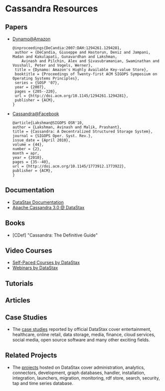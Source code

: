 # Cassandra Resources

## Papers

* [Dynamo@Amazon](http://dl.acm.org/citation.cfm?id=1294281)
  ```
  @inproceedings{DeCandia:2007:DAH:1294261.1294281,
   author = {DeCandia, Giuseppe and Hastorun, Deniz and Jampani, Madan and Kakulapati, Gunavardhan and Lakshman, 
      Avinash and Pilchin, Alex and Sivasubramanian, Swaminathan and Vosshall, Peter and Vogels, Werner},
   title = {Dynamo: Amazon's Highly Available Key-value Store},
   booktitle = {Proceedings of Twenty-first ACM SIGOPS Symposium on Operating Systems Principles},
   series = {SOSP '07},
   year = {2007},
   pages = {205--220},
   url = {http://doi.acm.org/10.1145/1294261.1294281},
   publisher = {ACM},
  } 
  ```
* [Cassandra@Facebook](http://dl.acm.org/citation.cfm?id=1773922)
  ```
  @article{Lakshman@SIGOPS OSR'10,
  author = {Lakshman, Avinash and Malik, Prashant},
  title = {Cassandra: A Decentralized Structured Storage System},
  journal = {SIGOPS Oper. Syst. Rev.},
  issue_date = {April 2010},
  volume = {44},
  number = {2},
  month = apr,
  year = {2010},
  pages = {35--40},
  url = {http://doi.acm.org/10.1145/1773912.1773922},
  publisher = {ACM},
  } 
  ```

## Documentation

* [DataStax Documentation](http://docs.datastax.com/en/landing_page/doc/landing_page/current.html)
* [Apache Cassandra 3.0 @ DataStax](http://docs.datastax.com/en/cassandra/3.0/cassandra/cassandraAbout.html)

## Books

* [CDef] "Cassandra: The Definitive Guide"

## Video Courses

* [Self-Paced Courses by DataStax](https://academy.datastax.com/courses)
* [Webinars by DataStax](http://www.datastax.com/resources/webinars?mkt_tok=eyJpIjoiTkdOalkyTmtPV1ZsTXpoaiIsInQiOiJoeFE3UGFRMFl5WERLS3JRV0NOSjNmemhBTjc1ckhIMTdFd3VxVlB0K0FZUFpkT1QwbFJVSFpKU2xIcWk4c2k1K1l3eFFwQjI0bzhKZmw0Z0o0aW9PXC8zazQ4alZ2aDFWVnA1WFNrWnN1djg9In0%3D)

## Tutorials

## Articles

## Case Studies

* The [case studies](http://www.datastax.com/resources/casestudies?mkt_tok=eyJpIjoiTkdOalkyTmtPV1ZsTXpoaiIsInQiOiJoeFE3UGFRMFl5WERLS3JRV0NOSjNmemhBTjc1ckhIMTdFd3VxVlB0K0FZUFpkT1QwbFJVSFpKU2xIcWk4c2k1K1l3eFFwQjI0bzhKZmw0Z0o0aW9PXC8zazQ4alZ2aDFWVnA1WFNrWnN1djg9In0%3D) reported by official DataStax 
cover entertainment, healthcare, online retail, data storage, media, finance, cloud services, 
social media, open source software and many other exciting fields.

## Related Projects

* The [projects](http://www.planetcassandra.org/related-projects/) hosted on DataStax cover administration, analytics, connectors,
development, graph databases, handler, installation, integration, launchers, migration, monitoring, rdf store, search, security,
tap and time series database.